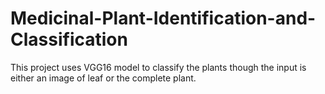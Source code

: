 # Medicinal-Plant-Identification-and-Classification
<p>This project uses VGG16 model to classify the plants though the input is either an image of leaf or the complete plant.</p>
